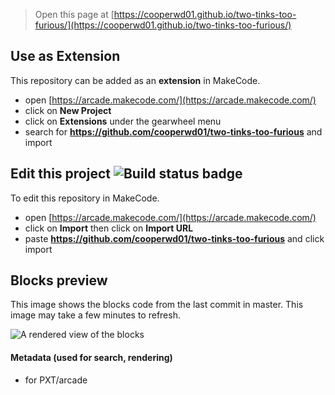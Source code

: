  


> Open this page at [https://cooperwd01.github.io/two-tinks-too-furious/](https://cooperwd01.github.io/two-tinks-too-furious/)

## Use as Extension

This repository can be added as an **extension** in MakeCode.

* open [https://arcade.makecode.com/](https://arcade.makecode.com/)
* click on **New Project**
* click on **Extensions** under the gearwheel menu
* search for **https://github.com/cooperwd01/two-tinks-too-furious** and import

## Edit this project ![Build status badge](https://github.com/cooperwd01/two-tinks-too-furious/workflows/MakeCode/badge.svg)

To edit this repository in MakeCode.

* open [https://arcade.makecode.com/](https://arcade.makecode.com/)
* click on **Import** then click on **Import URL**
* paste **https://github.com/cooperwd01/two-tinks-too-furious** and click import

## Blocks preview

This image shows the blocks code from the last commit in master.
This image may take a few minutes to refresh.

![A rendered view of the blocks](https://github.com/cooperwd01/two-tinks-too-furious/raw/master/.github/makecode/blocks.png)

#### Metadata (used for search, rendering)

* for PXT/arcade
<script src="https://makecode.com/gh-pages-embed.js"></script><script>makeCodeRender("{{ site.makecode.home_url }}", "{{ site.github.owner_name }}/{{ site.github.repository_name }}");</script>
